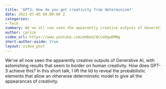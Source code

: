 ```yaml
---
title: 'GPT3: How do you get creativity from determinism?'
date: 2023-07-05 00:00:00 Z
categories:
- Tech
summary: We've all now seen the apparently creative outputs of Generative AI, with astonishing results that seem to border on human creativity. How does GPT-3 achieve this? In this short talk, I lift the lid to reveal the probabilistic elements that allow an otherwise deterministic model to give all the appearances of creativity.
author: cprice
video_url: https://www.youtube.com/embed/QCvoDgwDMNg
short-author-aside: true
layout: video_post
---
```


We've all now seen the apparently creative outputs of Generative AI, with astonishing results that seem to border on human creativity. How does GPT-3 achieve this? In this short talk, I lift the lid to reveal the probabilistic elements that allow an otherwise deterministic model to give all the appearances of creativity.
